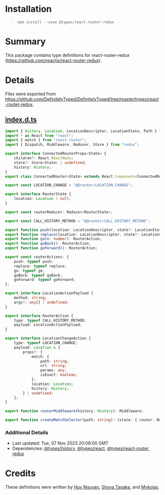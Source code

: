 # Installation
> `npm install --save @types/react-router-redux`

# Summary
This package contains type definitions for react-router-redux (https://github.com/reactjs/react-router-redux).

# Details
Files were exported from https://github.com/DefinitelyTyped/DefinitelyTyped/tree/master/types/react-router-redux.
## [index.d.ts](https://github.com/DefinitelyTyped/DefinitelyTyped/tree/master/types/react-router-redux/index.d.ts)
````ts
import { History, Location, LocationDescriptor, LocationState, Path } from "history";
import * as React from "react";
import { match } from "react-router";
import { Dispatch, Middleware, Reducer, Store } from "redux";

export interface ConnectedRouterProps<State> {
    children?: React.ReactNode;
    store?: Store<State> | undefined;
    history: History;
}
export class ConnectedRouter<State> extends React.Component<ConnectedRouterProps<State>> {}

export const LOCATION_CHANGE = "@@router/LOCATION_CHANGE";

export interface RouterState {
    location: Location | null;
}

export const routerReducer: Reducer<RouterState>;

export const CALL_HISTORY_METHOD = "@@router/CALL_HISTORY_METHOD";

export function push(location: LocationDescriptor, state?: LocationState): RouterAction;
export function replace(location: LocationDescriptor, state?: LocationState): RouterAction;
export function go(n: number): RouterAction;
export function goBack(): RouterAction;
export function goForward(): RouterAction;

export const routerActions: {
    push: typeof push;
    replace: typeof replace;
    go: typeof go;
    goBack: typeof goBack;
    goForward: typeof goForward;
};

export interface LocationActionPayload {
    method: string;
    args?: any[] | undefined;
}

export interface RouterAction {
    type: typeof CALL_HISTORY_METHOD;
    payload: LocationActionPayload;
}

export interface LocationChangeAction {
    type: typeof LOCATION_CHANGE;
    payload: Location & {
        props?: {
            match: {
                path: string;
                url: string;
                params: any;
                isExact: boolean;
            };
            location: Location;
            history: History;
        } | undefined;
    };
}

export function routerMiddleware(history: History): Middleware;

export function createMatchSelector(path: string): (state: { router: RouterState }) => match | null;

````

### Additional Details
 * Last updated: Tue, 07 Nov 2023 20:08:00 GMT
 * Dependencies: [@types/history](https://npmjs.com/package/@types/history), [@types/react](https://npmjs.com/package/@types/react), [@types/react-router](https://npmjs.com/package/@types/react-router), [redux](https://npmjs.com/package/redux)

# Credits
These definitions were written by [Huy Nguyen](https://github.com/huy-nguyen), [Shoya Tanaka](https://github.com/8398a7), and [Mykolas](https://github.com/mykolas).
